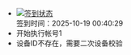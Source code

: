 - [![签到状态](https://github.com/womade/Cloud189-Actions/actions/workflows/main.yml/badge.svg?branch=main)](https://github.com/womade/Cloud189-Actions/actions/workflows/main.yml) <br> 签到时间：2025-10-19 00:40:29
- 开始执行帐号1
- 设备ID不存在，需要二次设备校验
